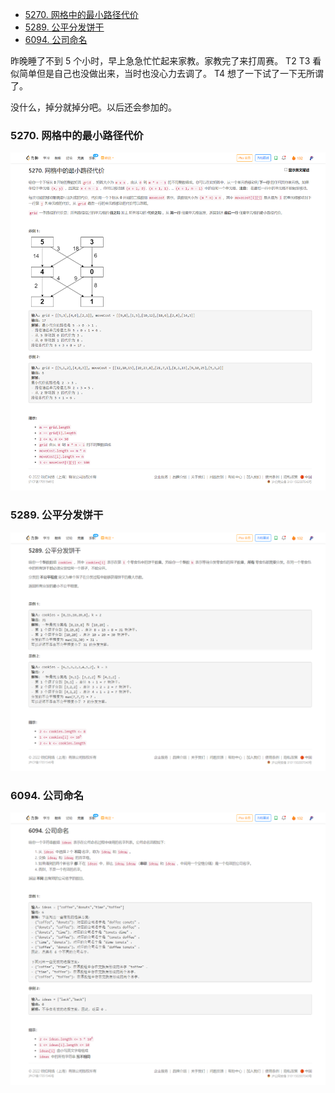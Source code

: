 
<!-- @import "[TOC]" {cmd="toc" depthFrom=1 depthTo=6 orderedList=false} -->

<!-- code_chunk_output -->

- [5270. 网格中的最小路径代价](#5270-网格中的最小路径代价)
- [5289. 公平分发饼干](#5289-公平分发饼干)
- [6094. 公司命名](#6094-公司命名)

<!-- /code_chunk_output -->

昨晚睡了不到 5 个小时，早上急急忙忙起来家教。家教完了来打周赛。 T2 T3 看似简单但是自己也没做出来，当时也没心力去调了。 T4 想了一下试了一下无所谓了。

没什么，掉分就掉分吧。以后还会参加的。

### 5270. 网格中的最小路径代价

![](./images/leetcode.cn_contest_weekly-contest-297_problems_minimum-path-cost-in-a-grid_.png)

### 5289. 公平分发饼干

![](./images/leetcode.cn_contest_weekly-contest-297_problems_fair-distribution-of-cookies_.png)

### 6094. 公司命名

![](./images/leetcode.cn_contest_weekly-contest-297_problems_naming-a-company_.png)

